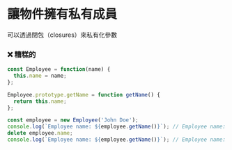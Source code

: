 # 讓物件擁有私有成員

可以透過閉包（closures）來私有化參數

<h3 class="awful">❌ 糟糕的</h3>

```ts
const Employee = function(name) {
  this.name = name;
};

Employee.prototype.getName = function getName() {
  return this.name;
};

const employee = new Employee('John Doe');
console.log(`Employee name: ${employee.getName()}`); // Employee name: John Doe
delete employee.name;
console.log(`Employee name: ${employee.getName()}`); // Employee name: undefined
```
